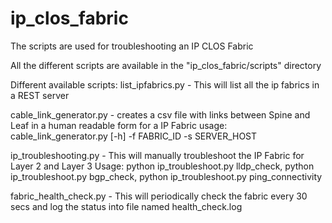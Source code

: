 ip_clos_fabric
==============
The scripts are used for troubleshooting an IP CLOS Fabric

All the different scripts are available in the "ip_clos_fabric/scripts" directory


Different available scripts:
list_ipfabrics.py - This will list all the ip fabrics in a REST server

cable_link_generator.py - creates a csv file with links between Spine and Leaf in a human readable form for a IP Fabric
usage: cable_link_generator.py [-h] -f FABRIC_ID -s SERVER_HOST

ip_troubleshooting.py - This will manually troubleshoot the IP Fabric for Layer 2 and Layer 3
Usage:
python ip_troubleshoot.py lldp_check, 
python ip_troubleshoot.py bgp_check,
python ip_troubleshoot.py ping_connectivity

fabric_health_check.py - This will periodically check the fabric every 30 secs and log the status into file named health_check.log
